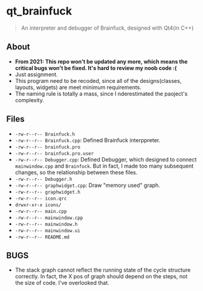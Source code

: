 # qt_brainfuck

> An interpreter and debugger of Brainfuck, designed with Qt4(in C++)

## About

- **From 2021: This repo won't be updated any more, which means the critical bugs won't be fixed. It's hard to review my noob code :(**
- Just assignment.
- This program need to be recoded, since all of the designs(classes, layouts, widgets) are meet minimum requirements.
- The naming rule is totally a mass, since I nderestimated the paoject's complexity.

## Files

- `-rw-r--r-- Brainfuck.h`
- `-rw-r--r-- Brainfuck.cpp`: Defined Brainfuck interppreter.
- `-rw-r--r-- brainfuck.pro`
- `-rw-r--r-- brainfuck.pro.user`
- `-rw-r--r-- Debugger.cpp`: Defined Debugger, which designed to connect `mainwindow.cpp` and `Brainfuck`. But in fact, I made too many subsequent changes, so the relationship between these files.
- `-rw-r--r-- Debugger.h`
- `-rw-r--r-- graphwidget.cpp`: Draw "memory used" graph.
- `-rw-r--r-- graphwidget.h`
- `-rw-r--r-- icon.qrc`
- `drwxr-xr-x icons/`
- `-rw-r--r-- main.cpp`
- `-rw-r--r-- mainwindow.cpp`
- `-rw-r--r-- mainwindow.h`
- `-rw-r--r-- mainwindow.ui`
- `-rw-r--r-- README.md`

## BUGS

- The stack graph cannot reflect the running state of the cycle structure correctly. In fact, the X pos of graph should depend on the steps, not the size of code. I've overlooked that.
